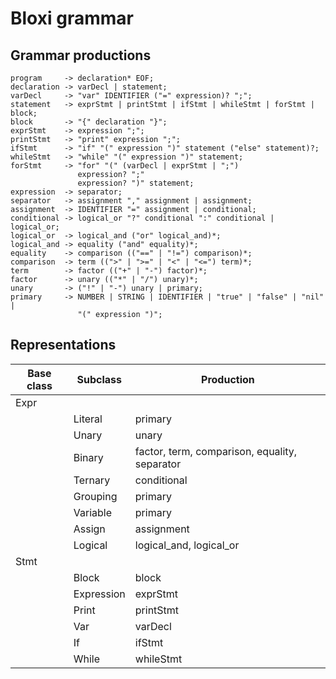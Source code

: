 # Bloxi grammar

## Grammar productions
```
program     -> declaration* EOF;
declaration -> varDecl | statement;
varDecl     -> "var" IDENTIFIER ("=" expression)? ";";
statement   -> exprStmt | printStmt | ifStmt | whileStmt | forStmt | block;
block       -> "{" declaration "}";
exprStmt    -> expression ";";
printStmt   -> "print" expression ";";
ifStmt      -> "if" "(" expression ")" statement ("else" statement)?;
whileStmt   -> "while" "(" expression ")" statement;
forStmt     -> "for" "(" (varDecl | exprStmt | ";")
               expression? ";"
               expression? ")" statement;
expression  -> separator;
separator   -> assignment "," assignment | assignment;
assignment  -> IDENTIFIER "=" assignment | conditional;
conditional -> logical_or "?" conditional ":" conditional | logical_or;
logical_or  -> logical_and ("or" logical_and)*;
logical_and -> equality ("and" equality)*;
equality    -> comparison (("==" | "!=") comparison)*;
comparison  -> term ((">" | ">=" | "<" | "<=") term)*;
term        -> factor (("+" | "-") factor)*;
factor      -> unary (("*" | "/") unary)*;
unary       -> ("!" | "-") unary | primary;
primary     -> NUMBER | STRING | IDENTIFIER | "true" | "false" | "nil" |
               "(" expression ")";
```

## Representations
| Base class | Subclass   | Production                                    |
| ---------- | --------   | ----------                                    |
| Expr       |            |                                               |
|            | Literal    | primary                                       |
|            | Unary      | unary                                         |
|            | Binary     | factor, term, comparison, equality, separator |
|            | Ternary    | conditional                                   |
|            | Grouping   | primary                                       |
|            | Variable   | primary                                       |
|            | Assign     | assignment                                    |
|            | Logical    | logical\_and, logical\_or                     |
| Stmt       |            |                                               |
|            | Block      | block                                         |
|            | Expression | exprStmt                                      |
|            | Print      | printStmt                                     |
|            | Var        | varDecl                                       |
|            | If         | ifStmt                                        |
|            | While      | whileStmt                                     |
